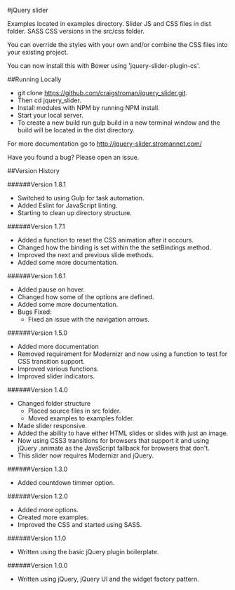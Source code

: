 #jQuery slider

Examples located in examples directory.  Slider JS and CSS files in dist folder.  SASS CSS versions in the src/css folder.  

You can override the styles with your own and/or combine the CSS files into your existing project.

You can now install this with Bower using 'jquery-slider-plugin-cs'.

##Running Locally
- git clone https://github.com/craigstroman/jquery_slider.git.
- Then cd jquery_slider.
- Install modules with NPM by running NPM install.
- Start your local server.
- To create a new build run gulp build in a new terminal window and the build will be located in the dist directory.

For more documentation go to http://jquery-slider.stromannet.com/

Have you found a bug?  Please open an issue.

##Version History

######Version 1.8.1
- Switched to using Gulp for task automation.
- Added Eslint for JavaScript linting.
- Starting to clean up directory structure.

######Version 1.7.1
- Added a function to reset the CSS animation after it occours.
- Changed how the  binding is set within the the setBindings method.
- Improved the next and previous slide methods.
- Added some more documentation.

######Version 1.6.1
- Added pause on hover.
- Changed how some of the options are defined.
- Added some more documentation.
- Bugs Fixed:
   - Fixed an issue with the navigation arrows.
   
######Version 1.5.0
- Added more documentation
- Removed requirement for Modernizr and now using a function to test for CSS transition support.
- Improved various functions.
- Improved slider indicators.

######Version 1.4.0
- Changed folder structure 
   - Placed source files in src folder.
   - Moved examples to examples folder.
- Made slider responsive.
- Added the ability to have either HTML slides or slides with just an image.
- Now using CSS3 transitions for browsers that support it and using jQuery .animate as the JavaScript fallback for browsers that don't.
- This slider now requires Modernizr and jQuery. 

######Version 1.3.0
 - Added countdown timmer option.

######Version 1.2.0
 - Added more options.
 - Created more examples.
 - Improved the CSS and started using SASS.

######Version 1.1.0
  - Written using the basic jQuery plugin boilerplate.

######Version 1.0.0
 - Written using jQuery, jQuery UI and the widget factory pattern.
 